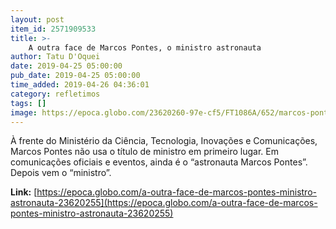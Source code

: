 ```yaml
---
layout: post
item_id: 2571909533
title: >-
    A outra face de Marcos Pontes, o ministro astronauta
author: Tatu D'Oquei
date: 2019-04-25 05:00:00
pub_date: 2019-04-25 05:00:00
time_added: 2019-04-26 04:36:01
category: refletimos
tags: []
image: https://epoca.globo.com/23620260-97e-cf5/FT1086A/652/marcos-pontes-2.jpg
---
```


À frente do Ministério da Ciência, Tecnologia, Inovações e Comunicações, Marcos Pontes não usa o título de ministro em primeiro lugar. Em comunicações oficiais e eventos, ainda é o “astronauta Marcos Pontes”. Depois vem o “ministro”.

**Link:** [https://epoca.globo.com/a-outra-face-de-marcos-pontes-ministro-astronauta-23620255](https://epoca.globo.com/a-outra-face-de-marcos-pontes-ministro-astronauta-23620255)

